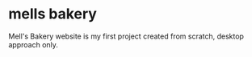 # mells bakery
 Mell's Bakery website is my first project created from scratch, desktop approach only.
